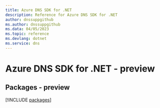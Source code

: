 ```yaml
---
title: Azure DNS SDK for .NET
description: Reference for Azure DNS SDK for .NET
author: dnssuppgithub
ms.author: dnssuppgithub
ms.data: 04/05/2023
ms.topic: reference
ms.devlang: dotnet
ms.service: dns
---
```

# Azure DNS SDK for .NET - preview
## Packages - preview
[!INCLUDE [packages](dns-index.md)]